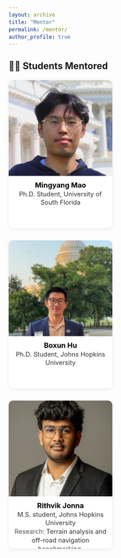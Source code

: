 ```yaml
---
layout: archive
title: "Mentor"
permalink: /mentor/
author_profile: true
---
```


## 👩‍🏫 Students Mentored

<html>
<body>

<div class="student-gallery">

  <!-- ===== Student 1 ===== -->
  <div class="student-card">
    <img src="/images/Mingyang_Mao.jpg" alt="Student 1 photo">
    <div class="student-info">
      <strong>Mingyang Mao</strong><br>
      Ph.D. Student, University of South Florida<br>
    </div>
  </div>

  <!-- ===== Student 2 ===== -->
  <div class="student-card">
    <img src="/images/Boxun-2-225x300.jpg" alt="Student 2 photo">
    <div class="student-info">
      <strong>Boxun Hu</strong><br>
      Ph.D. Student, Johns Hopkins University<br>
    </div>
  </div>

  <!-- ===== Student 3 ===== -->
  <div class="student-card">
    <img src="/images/Rithvik.png" alt="Student 3 photo">
    <div class="student-info">
      <strong>Rithvik Jonna</strong><br>
      M.S. student, Johns Hopkins University<br>
      <em>Research:</em> Terrain analysis and off-road navigation benchmarking.
    </div>
  </div>

</div>

</body>
</html>

<style>
/* ===== Gallery Layout ===== */
.student-gallery {
  display: flex;
  flex-wrap: wrap;
  gap: 28px;
  justify-content: flex-start;
  margin-top: 20px;
}

/* ===== Card Container ===== */
.student-card {
  width: 240px;             /* 固定宽度 */
  height: 340px;            /* 固定总高度 */
  background: #ffffff;
  border-radius: 10px;
  box-shadow: 0 2px 8px rgba(0,0,0,0.08);
  overflow: hidden;
  display: flex;
  flex-direction: column;
  text-align: center;
  transition: transform 0.2s ease, box-shadow 0.2s ease;
}
.student-card:hover {
  transform: translateY(-4px);
  box-shadow: 0 6px 14px rgba(0,0,0,0.15);
}

/* ===== Image Section ===== */
.student-card img {
  width: 100%;
  height: 220px;            /* 严格固定图片高度 */
  object-fit: cover;        /* 裁剪保持比例 */
  background: #f7f7f7;
}

/* ===== Text Section ===== */
.student-info {
  flex: 1;                  /* 固定高度剩余填充 */
  padding: 10px 12px;
  font-size: 0.92rem;
  line-height: 1.35;
  color: #333;
}
.student-info strong {
  font-size: 1.02rem;
  color: #000;
}
.student-info em {
  font-style: normal;
  color: #555;
}

/* ===== Responsive ===== */
@media (max-width: 768px) {
  .student-gallery {
    justify-content: center;
  }
  .student-card {
    width: 80%;
    height: auto;
  }
  .student-card img {
    height: 220px;
  }
}
</style>
